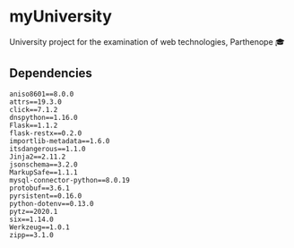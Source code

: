# myUniversity
University project for the examination of web technologies, Parthenope 🎓

## Dependencies

```
aniso8601==8.0.0
attrs==19.3.0
click==7.1.2
dnspython==1.16.0
Flask==1.1.2
flask-restx==0.2.0
importlib-metadata==1.6.0
itsdangerous==1.1.0
Jinja2==2.11.2
jsonschema==3.2.0
MarkupSafe==1.1.1
mysql-connector-python==8.0.19
protobuf==3.6.1
pyrsistent==0.16.0
python-dotenv==0.13.0
pytz==2020.1
six==1.14.0
Werkzeug==1.0.1
zipp==3.1.0
```
